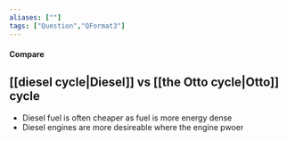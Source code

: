 ```yaml
---
aliases: [""]
tags: ["Question","QFormat3"]
---
```


#### Compare
## [[diesel cycle|Diesel]] vs [[the Otto cycle|Otto]] cycle

- Diesel fuel is often cheaper as fuel is more energy dense
- Diesel engines are more desireable where the engine pwoer
